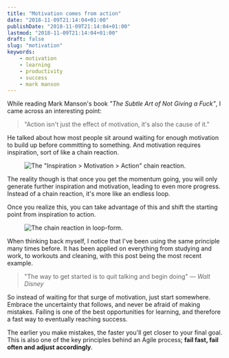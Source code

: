 ```yaml
---
title: "Motivation comes from action"
date: "2018-11-09T21:14:04+01:00"
publishDate: "2018-11-09T21:14:04+01:00"
lastmod: "2018-11-09T21:14:04+01:00"
draft: false
slug: "motivation"
keywords:
    - motivation
    - learning
    - productivity
    - success
    - mark manson
---
```

While reading Mark Manson's book _"The Subtle Art of Not Giving a Fuck"_, I came across an interesting point:

> "Action isn't just the effect of motivation, it's also the cause of it."

He talked about how most people sit around waiting for enough motivation to build up before committing to something. And motivation requires inspiration, sort of like a chain reaction.

<figure class="release">
    <img src="/img/i1.jpg" alt='The "Inspiration > Motivation > Action" chain reaction.'>
</figure>

The reality though is that once you get the momentum going, you will only generate further inspiration and motivation, leading to even more progress. Instead of a chain reaction, it's more like an endless loop.

Once you realize this, you can take advantage of this and shift the starting point from inspiration to action.

<figure class="release">
    <img src="/img/i2.jpg" alt='The chain reaction in loop-form.'>
</figure>

When thinking back myself, I notice that I've been using the same principle many times before. It has been applied on everything from studying and work, to workouts and cleaning, with this post being the most recent example.

> "The way to get started is to quit talking and begin doing"
> <cite>— Walt Disney</cite>

So instead of waiting for that surge of motivation, just start somewhere. Embrace the uncertainty that follows, and never be afraid of making mistakes. Failing is one of the best opportunities for learning, and therefore a fast way to eventually reaching success.

The earlier you make mistakes, the faster you'll get closer to your final goal. This is also one of the key principles behind an Agile process; **fail fast, fail often and adjust accordingly**.
